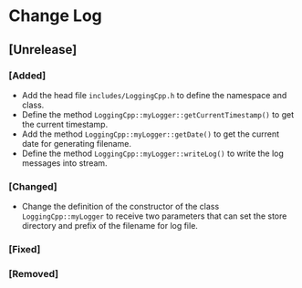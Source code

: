 # Change Log

## [Unrelease]
### [Added]
- Add the head file `includes/LoggingCpp.h` to define the namespace and class.
- Define the method `LoggingCpp::myLogger::getCurrentTimestamp()` to get the current timestamp.
- Add the method `LoggingCpp::myLogger::getDate()` to get the current date for generating filename.
- Define the method `LoggingCpp::myLogger::writeLog()` to write the log messages into stream.

### [Changed]
- Change the definition of the constructor of the class `LoggingCpp::myLogger` to receive two parameters that can set the store directory and prefix of the filename for log file.

### [Fixed]

### [Removed]


